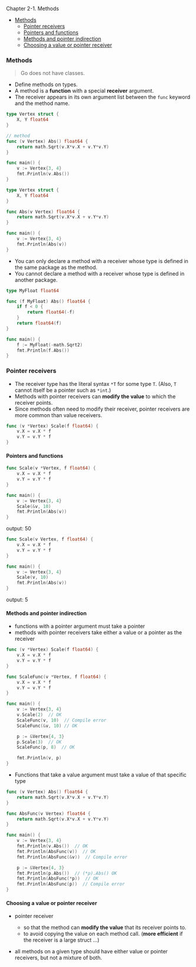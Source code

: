 Chapter 2-1. Methods

* [Methods](#methods)
    * [Pointer receivers](#pointer-receivers)
    * [Pointers and functions](#pointers-and-functions)
    * [Methods and pointer indirection](#methods-and-pointer-indirection)
    * [Choosing a value or pointer receiver](#choosing-a-value-or-pointer-receiver)

### Methods

> Go does not have classes.

* Define methods on types.
* A method is a **function** with a special **receiver** argument.
* The receiver appears in its own argument list between the `func` keyword and the method name.

```go
type Vertex struct {
	X, Y float64
}

// method
func (v Vertex) Abs() float64 {
	return math.Sqrt(v.X*v.X + v.Y*v.Y)
}

func main() {
	v := Vertex{3, 4}
	fmt.Println(v.Abs())
}
```

```go
type Vertex struct {
	X, Y float64
}

func Abs(v Vertex) float64 {
	return math.Sqrt(v.X*v.X + v.Y*v.Y)
}

func main() {
	v := Vertex{3, 4}
	fmt.Println(Abs(v))
}
```

* You can only declare a method with a receiver whose type is defined in the same package as the method.
* You cannot declare a method with a receiver whose type is defined in another package.

```go
type MyFloat float64

func (f MyFloat) Abs() float64 {
	if f < 0 {
		return float64(-f)
	}
	return float64(f)
}

func main() {
	f := MyFloat(-math.Sqrt2)
	fmt.Println(f.Abs())
}
```

### Pointer receivers

* The receiver type has the literal syntax `*T` for some type `T`. (Also, `T` cannot itself be a pointer such as `*int`.)
* Methods with pointer receivers can **modify the value** to which the receiver points.
* Since methods often need to modify their receiver, pointer receivers are more common than value receivers.

```go
func (v *Vertex) Scale(f float64) {
	v.X = v.X * f
	v.Y = v.Y * f
}
```

#### Pointers and functions

```go
func Scale(v *Vertex, f float64) {
	v.X = v.X * f
	v.Y = v.Y * f
}

func main() {
	v := Vertex{3, 4}
	Scale(&v, 10)
	fmt.Println(Abs(v))
}
```
output: 50

```go
func Scale(v Vertex, f float64) {
	v.X = v.X * f
	v.Y = v.Y * f
}

func main() {
	v := Vertex{3, 4}
	Scale(v, 10)
	fmt.Println(Abs(v))
}
```
output: 5

#### Methods and pointer indirection

* functions with a pointer argument must take a pointer
* methods with pointer receivers take either a value or a pointer as the receiver

```go
func (v *Vertex) Scale(f float64) {
	v.X = v.X * f
	v.Y = v.Y * f
}

func ScaleFunc(v *Vertex, f float64) {
	v.X = v.X * f
	v.Y = v.Y * f
}

func main() {
	v := Vertex{3, 4}
	v.Scale(2)  // OK
	ScaleFunc(v, 10)  // Compile error
	ScaleFunc(&v, 10) // OK

	p := &Vertex{4, 3}
	p.Scale(3)  // OK
	ScaleFunc(p, 8)  // OK

	fmt.Println(v, p)
}
```

* Functions that take a value argument must take a value of that specific type

```go
func (v Vertex) Abs() float64 {
	return math.Sqrt(v.X*v.X + v.Y*v.Y)
}

func AbsFunc(v Vertex) float64 {
	return math.Sqrt(v.X*v.X + v.Y*v.Y)
}

func main() {
	v := Vertex{3, 4}
	fmt.Println(v.Abs())  // OK
	fmt.Println(AbsFunc(v))  // OK
	fmt.Println(AbsFunc(&v))  // Compile error

	p := &Vertex{4, 3}
	fmt.Println(p.Abs())  // (*p).Abs() OK
	fmt.Println(AbsFunc(*p))  // OK
	fmt.Println(AbsFunc(p))  // Compile error
}
```

#### Choosing a value or pointer receiver

* pointer receiver
    * so that the method can **modify the value** that its receiver points to.
    * to avoid copying the value on each method call. (**more efficient** if the receiver is a large struct ...)

* all methods on a given type should have either value or pointer receivers, but not a mixture of both.